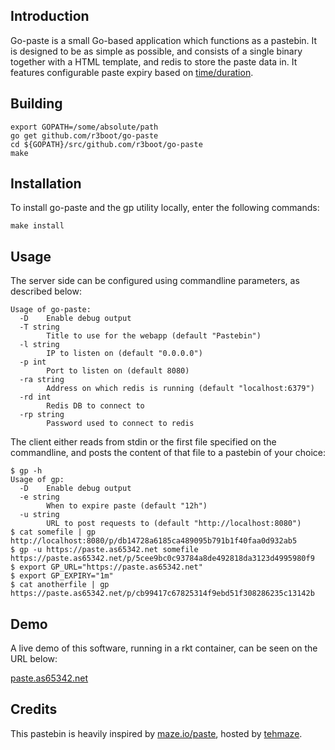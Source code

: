 ## Introduction
Go-paste is a small Go-based application which functions as a pastebin. It is designed to be as simple as possible, and consists of a single binary together with a HTML template, and redis to store the paste data in. It features configurable paste expiry based on [time/duration](https://golang.org/pkg/time/).

## Building
```
export GOPATH=/some/absolute/path
go get github.com/r3boot/go-paste
cd ${GOPATH}/src/github.com/r3boot/go-paste
make
```

## Installation
To install go-paste and the gp utility locally, enter the following commands:
```
make install
```

## Usage
The server side can be configured using commandline parameters, as described below:
```
Usage of go-paste:
  -D	Enable debug output
  -T string
    	Title to use for the webapp (default "Pastebin")
  -l string
    	IP to listen on (default "0.0.0.0")
  -p int
    	Port to listen on (default 8080)
  -ra string
    	Address on which redis is running (default "localhost:6379")
  -rd int
    	Redis DB to connect to
  -rp string
    	Password used to connect to redis
```

The client either reads from stdin or the first file specified on the commandline, and posts the content of that file to a pastebin of your choice:

```
$ gp -h
Usage of gp:
  -D	Enable debug output
  -e string
    	When to expire paste (default "12h")
  -u string
    	URL to post requests to (default "http://localhost:8080")
$ cat somefile | gp
http://localhost:8080/p/db14728a6185ca489095b791b1f40faa0d932ab5
$ gp -u https://paste.as65342.net somefile
https://paste.as65342.net/p/5cee9bc0c93784a8de492818da3123d4995980f9
$ export GP_URL="https://paste.as65342.net"
$ export GP_EXPIRY="1m"
$ cat anotherfile | gp
https://paste.as65342.net/p/cb99417c67825314f9ebd51f308286235c13142b
```

## Demo
A live demo of this software, running in a rkt container, can be seen on the URL below:

[paste.as65342.net](https://paste.as65342.net)

## Credits
This pastebin is heavily inspired by [maze.io/paste](https://maze.io/paste), hosted by [tehmaze](https://github.com/tehmaze).
